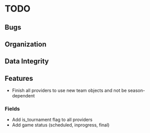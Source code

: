 TODO
====

## Bugs

## Organization

## Data Integrity

## Features
* Finish all providers to use new team objects and not be season-dependent

### Fields
* Add is_tournament flag to all providers
* Add game status (scheduled, inprogress, final)
